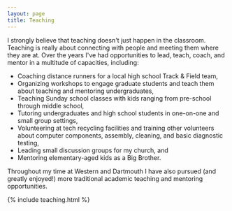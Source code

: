 ```yaml
---
layout: page
title: Teaching
---
```


I strongly believe that teaching doesn't just happen in the classroom.
Teaching is really about connecting with people and meeting them where they are at.
Over the years I've had opportunities to lead, teach, coach, and mentor in a multitude of capacities, including:

* Coaching distance runners for a local high school Track & Field team,
* Organizing workshops to engage graduate students and teach them about teaching and mentoring undergraduates,
* Teaching Sunday school classes with kids ranging from pre-school through middle school,
* Tutoring undergraduates and high school students in one-on-one and small group settings,
* Volunteering at tech recycling facilities and training other volunteers about computer components, assembly, cleaning, and basic diagnostic testing,
* Leading small discussion groups for my church, and
* Mentoring elementary-aged kids as a Big Brother.

Throughout my time at Western and Dartmouth I have also pursued (and greatly enjoyed!)
    more traditional academic teaching and mentoring opportunities.

<!-- see: _includes/teaching.html -->
{% include teaching.html %}
